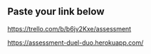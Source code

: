 ## Paste your link below
https://trello.com/b/b6jv2Kxe/assessment

https://assessment-duel-duo.herokuapp.com/

